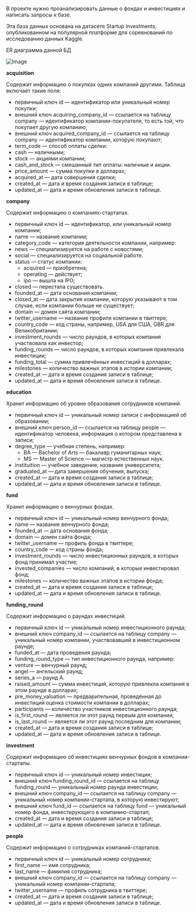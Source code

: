 В  проекте нужно проанализировать данные о фондах и инвестициях и написать запросы к базе. 

Эта база данных основана на датасете Startup Investments, опубликованном на популярной платформе для соревнований по исследованию данных Kaggle.

ER диаграмма данной БД

![Image](https://user-images.githubusercontent.com/95903776/197749357-42d57ee3-e105-4935-8d30-d06df2b5c472.png)


**acquisition**

Содержит информацию о покупках одних компаний другими.
Таблица включает такие поля:
   -  первичный ключ id — идентификатор или уникальный номер покупки;
   -  внешний ключ acquiring_company_id — ссылается на таблицу company — идентификатор компании-покупателя, то есть той, что покупает другую компанию;
   -  внешний ключ acquired_company_id — ссылается на таблицу company — идентификатор компании, которую покупают;
   -  term_code — способ оплаты сделки:
   -  cash — наличными;
   -  stock — акциями компании;
   -  cash_and_stock — смешанный тип оплаты: наличные и акции.
   -  price_amount — сумма покупки в долларах;
   -  acquired_at — дата совершения сделки;
   - created_at — дата и время создания записи в таблице;
   - updated_at — дата и время обновления записи в таблице.

**company**


Содержит информацию о компаниях-стартапах.
   - первичный ключ id — идентификатор, или уникальный номер компании;
   - name — название компании;
   - category_code — категория деятельности компании, например:
   - news — специализируется на работе с новостями;
   - social — специализируется на социальной работе.
   - status — статус компании:
     - acquired — приобретена;
     - operating — действует;
     - ipo — вышла на IPO;
   - closed — перестала существовать.
   - founded_at — дата основания компании;
   - closed_at — дата закрытия компании, которую указывают в том случае, если компании больше не существует;
   - domain — домен сайта компании;
   - twitter_username — название профиля компании в твиттере;
   - country_code — код страны, например, USA для США, GBR для Великобритании;
   - investment_rounds — число раундов, в которых компания участвовала как инвестор;
   - funding_rounds — число раундов, в которых компания привлекала инвестиции;
   - funding_total — сумма привлечённых инвестиций в долларах;
   - milestones — количество важных этапов в истории компании;
   - created_at — дата и время создания записи в таблице;
   - updated_at — дата и время обновления записи в таблице.

 **education**
 
 
Хранит информацию об уровне образования сотрудников компаний.
  - первичный ключ id — уникальный номер записи с информацией об образовании;
  - внешний ключ person_id — ссылается на таблицу people — идентификатор человека, информация о котором представлена в записи;
  - degree_type — учебная степень, например:
     - BA — Bachelor of Arts — бакалавр гуманитарных наук;
     - MS — Master of Science — магистр естественных наук.
  - instituition — учебное заведение, название университета;
  - graduated_at — дата завершения обучения, выпуска;
  - created_at — дата и время создания записи в таблице;
  - updated_at — дата и время обновления записи в таблице.

**fund**

Хранит информацию о венчурных фондах.
  - первичный ключ id — уникальный номер венчурного фонда;
  - name — название венчурного фонда;
  - founded_at — дата основания фонда;
  - domain — домен сайта фонда;
  - twitter_username — профиль фонда в твиттере;
  - country_code — код страны фонда;
  - investment_rounds — число инвестиционных раундов, в которых фонд принимал участие;
  - invested_companies — число компаний, в которые инвестировал фонд;
  - milestones — количество важных этапов в истории фонда;
  - created_at — дата и время создания записи в таблице;
  - updated_at — дата и время обновления записи в таблице.

**funding_round**

Содержит информацию о раундах инвестиций.
  - первичный ключ id — уникальный номер инвестиционного раунда;
  - внешний ключ company_id — ссылается на таблицу company — уникальный номер компании, участвовавшей в инвестиционном раунде;
  - funded_at — дата проведения раунда;
  - funding_round_type — тип инвестиционного раунда, например:
  - venture — венчурный раунд;
  - angel — ангельский раунд;
  - series_a — раунд А.
  - raised_amount — сумма инвестиций, которую привлекла компания в этом раунде в долларах;
  - pre_money_valuation — предварительная, проведённая до инвестиций оценка стоимости компании в долларах;
  - participants — количество участников инвестиционного раунда;
  - is_first_round — является ли этот раунд первым для компании;
  - is_last_round — является ли этот раунд последним для компании;
  - created_at — дата и время создания записи в таблице;
  - updated_at — дата и время обновления записи в таблице.

**investment**

Содержит информацию об инвестициях венчурных фондов в компании-стартапы.
  - первичный ключ id — уникальный номер инвестиции;
  - внешний ключ funding_round_id — ссылается на таблицу funding_round — уникальный номер раунда инвестиции;
  - внешний ключ company_id — ссылается на таблицу company — уникальный номер компании-стартапа, в которую инвестируют;
  - внешний ключ fund_id — ссылается на таблицу fund — уникальный номер фонда, инвестирующего в компанию-стартап;
  - created_at — дата и время создания записи в таблице;
  - updated_at — дата и время обновления записи в таблице.

**people**

Содержит информацию о сотрудниках компаний-стартапов.
 - первичный ключ id — уникальный номер сотрудника;
 - first_name — имя сотрудника;
 - last_name — фамилия сотрудника;
 - внешний ключ company_id — ссылается на таблицу company — уникальный номер компании-стартапа;
 - twitter_username — профиль сотрудника в твиттере;
 - created_at — дата и время создания записи в таблице;
 - updated_at — дата и время обновления записи в таблице.
